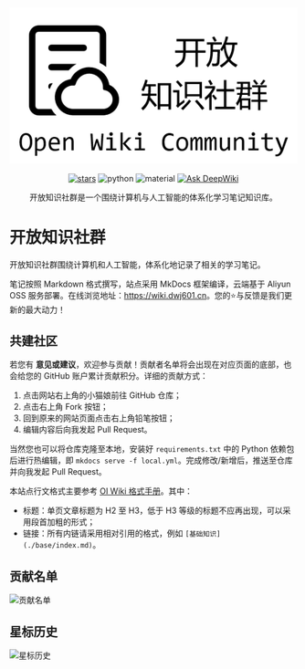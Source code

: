 <div align="center">
    <a href="https://wiki.dwj601.cn/">
        <img src="./overrides/assets/cover-image.png" alt="Site Cover Image" />
    </a>

</br>

[![stars](https://img.shields.io/github/stars/Explorer-Dong/wiki?color=ccf)](https://github.com/Explorer-Dong/wiki)
![python](https://img.shields.io/badge/Python-3.11+-aff)
![material](https://img.shields.io/badge/Mkdocs_Material-9.x-purple)
[![Ask DeepWiki](https://deepwiki.com/badge.svg)](https://deepwiki.com/Explorer-Dong/wiki)

开放知识社群是一个围绕计算机与人工智能的体系化学习笔记知识库。

</div>

# 开放知识社群

开放知识社群围绕计算机和人工智能，体系化地记录了相关的学习笔记。

笔记按照 Markdown 格式撰写，站点采用 MkDocs 框架编译，云端基于 Aliyun OSS 服务部署。在线浏览地址：<https://wiki.dwj601.cn>。您的⭐与反馈是我们更新的最大动力！

## 共建社区

若您有 **意见或建议**，欢迎参与贡献！贡献者名单将会出现在对应页面的底部，也会给您的 GitHub 账户累计贡献积分。详细的贡献方式：

1. 点击网站右上角的小猫娘前往 GitHub 仓库；
2. 点击右上角 Fork 按钮；
3. 回到原来的网站页面点击右上角铅笔按钮；
4. 编辑内容后向我发起 Pull Request。

当然您也可以将仓库克隆至本地，安装好 `requirements.txt` 中的 Python 依赖包后进行热编辑，即 `mkdocs serve -f local.yml`。完成修改/新增后，推送至仓库并向我发起 Pull Request。

本站点行文格式主要参考 [OI Wiki 格式手册](https://oi-wiki.org/intro/format/)。其中：

- 标题：单页文章标题为 H2 至 H3，低于 H3 等级的标题不应再出现，可以采用段首加粗的形式；
- 链接：所有内链请采用相对引用的格式，例如 `[基础知识](./base/index.md)`。

## 贡献名单

![贡献名单](https://contrib.rocks/image?repo=Explorer-Dong/wiki)

## 星标历史

![星标历史](https://api.star-history.com/svg?repos=Explorer-Dong/wiki&type=Date)


